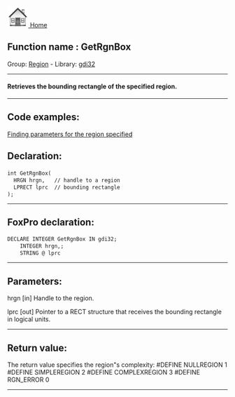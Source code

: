 [<img src="../../images/home.png"> Home ](https://github.com/VFPX/Win32API)  

## Function name : GetRgnBox
Group: [Region](../../functions_group.md#Region)  -  Library: [gdi32](../../libraries.md#gdi32)  
***  


#### Retrieves the bounding rectangle of the specified region.
***  


## Code examples:
[Finding parameters for the region specified](../../samples/sample_124.md)  

## Declaration:
```foxpro  
int GetRgnBox(
  HRGN hrgn,   // handle to a region
  LPRECT lprc  // bounding rectangle
);  
```  
***  


## FoxPro declaration:
```foxpro  
DECLARE INTEGER GetRgnBox IN gdi32;
	INTEGER hrgn,;
	STRING @ lprc  
```  
***  


## Parameters:
hrgn 
[in] Handle to the region. 

lprc 
[out] Pointer to a RECT structure that receives the bounding rectangle in logical units.  
***  


## Return value:
The return value specifies the region"s complexity:
#DEFINE NULLREGION     1
#DEFINE SIMPLEREGION   2
#DEFINE COMPLEXREGION  3
#DEFINE RGN_ERROR      0
  
***  

